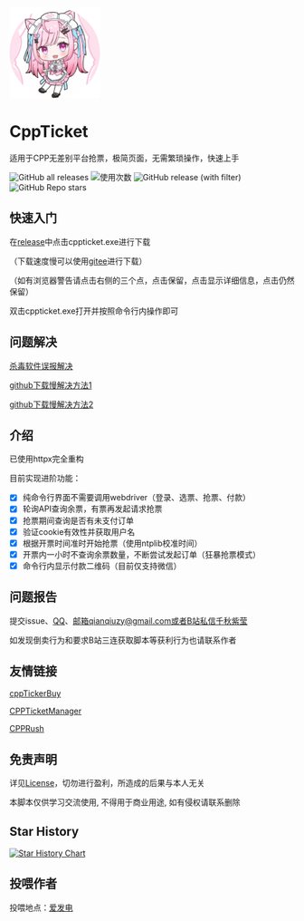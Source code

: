 <div align="left">
  <a href="https://github.com/qianqiuzy/cppticket" target="_blank">
    <img width="160" src="sakuna.ico" alt="logo">
  </a>
  <h1 id="sakuna">CppTicket</h1>

</div>

适用于CPP无差别平台抢票，极简页面，无需繁琐操作，快速上手

![GitHub all releases](https://img.shields.io/github/downloads/QianQiuZy/CppTicket/total)
![使用次数](https://img.shields.io/badge/dynamic/json?label=%E4%BD%BF%E7%94%A8%E6%AC%A1%E6%95%B0&query=%24.count&url=https%3A%2F%2Fapi.qianqiuzy.cn%2Fvisit%2Fcpp_version&color=brightgreen)
![GitHub release (with filter)](https://img.shields.io/github/v/release/QianQiuZy/CppTicket)
![GitHub Repo stars](https://img.shields.io/github/stars/QianQiuZy/CppTicket)

## 快速入门

在[release](https://github.com/QianQiuZy/CppTicket/releases)中点击cppticket.exe进行下载

（下载速度慢可以使用[gitee](https://gitee.com/qianqiuzy/CppTicket/releases)进行下载）

（如有浏览器警告请点击右侧的三个点，点击保留，点击显示详细信息，点击仍然保留）

双击cppticket.exe打开并按照命令行内操作即可

## 问题解决

[杀毒软件误报解决](https://blog.csdn.net/xitongzhijia_abc/article/details/125373425)

[github下载慢解决方法1](https://blog.csdn.net/qq_42009262/article/details/106992684)

[github下载慢解决方法2](https://github-hosts.tinsfox.com/)

## 介绍

已使用httpx完全重构

目前实现进阶功能：

- [x] 纯命令行界面不需要调用webdriver（登录、选票、抢票、付款）
- [x] 轮询API查询余票，有票再发起请求抢票
- [x] 抢票期间查询是否有未支付订单
- [x] 验证cookie有效性并获取用户名
- [x] 根据开票时间准时开始抢票（使用ntplib校准时间）
- [x] 开票内一小时不查询余票数量，不断尝试发起订单（狂暴抢票模式）
- [x] 命令行内显示付款二维码（目前仅支持微信）

## 问题报告

提交issue、[QQ](https://qm.qq.com/cgi-bin/qm/qr?k=SoG6ZDKLfwPs7_YFbhU9vAD1ORCTq4h1)、邮箱qianqiuzy@gmail.com或者B站私信[千秋紫莹](https://space.bilibili.com/351708822)

如发现倒卖行为和要求B站三连获取脚本等获利行为也请联系作者

## 友情链接

[cppTickerBuy](https://github.com/mikumifa/cppTickerBuy)

[CPPTicketManager](https://github.com/shotoguazi/CPPTicketManager)

[CPPRush](https://github.com/Hanzzkj652/CPPRush)

## 免责声明

详见[License](./LICENSE)，切勿进行盈利，所造成的后果与本人无关

本脚本仅供学习交流使用, 不得用于商业用途, 如有侵权请联系删除

## Star History

[![Star History Chart](https://api.star-history.com/svg?repos=QianQiuZy/CppTicket&type=Date)](https://star-history.com/#QianQiuZy/CppTicket&Date)

## 投喂作者

投喂地点：[爱发电](https://afdian.com/a/qianqiuzy)
